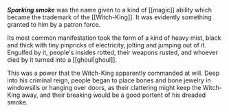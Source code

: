 ***Sparking smoke*** was the name given to a kind of [[magic]] ability which became the trademark of the [[Witch-King]]. It was evidently something granted to him by a patron force.

Its most common manifestation took the form of a kind of heavy mist, black and thick with tiny pinpricks of electricity, jolting and jumping out of it. Engulfed by it, people's insides rotted, their weapons rusted, and whoever died by it turned into a [[ghoul|ghoul]]. 

This was a power that the Witch-King apparently commanded at will. Deep into his criminal reign, people began to place bones and bone jewelry in windowsills or hanging over doors, as their clattering might keep the Witch-King away, and their breaking would be a good portent of his dreaded smoke.